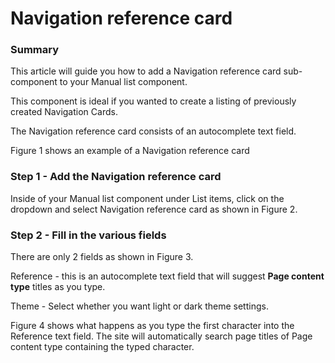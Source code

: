 # Navigation reference card

### Summary <a href="#navigationreferencecardcomponent-summary" id="navigationreferencecardcomponent-summary"></a>

This article will guide you how to add a Navigation reference card sub-component to your Manual list component.

This component is ideal if you wanted to create a listing of previously created Navigation Cards.

The Navigation reference card consists of an autocomplete text field.

Figure 1 shows an example of a Navigation reference card



### Step 1 - Add the Navigation reference card <a href="#navigationreferencecardcomponent-step1-addthenavigationreferencecard" id="navigationreferencecardcomponent-step1-addthenavigationreferencecard"></a>

Inside of your Manual list component under List items, click on the dropdown and select Navigation reference card as shown in Figure 2.



### Step 2 - Fill in the various fields <a href="#navigationreferencecardcomponent-step2-fillinthevariousfields" id="navigationreferencecardcomponent-step2-fillinthevariousfields"></a>

There are only 2 fields as shown in Figure 3.



Reference - this is an autocomplete text field that will suggest **Page content type** titles as you type.

Theme - Select whether you want light or dark theme settings.

Figure 4 shows what happens as you type the first character into the Reference text field. The site will automatically search page titles of Page content type containing the typed character.

